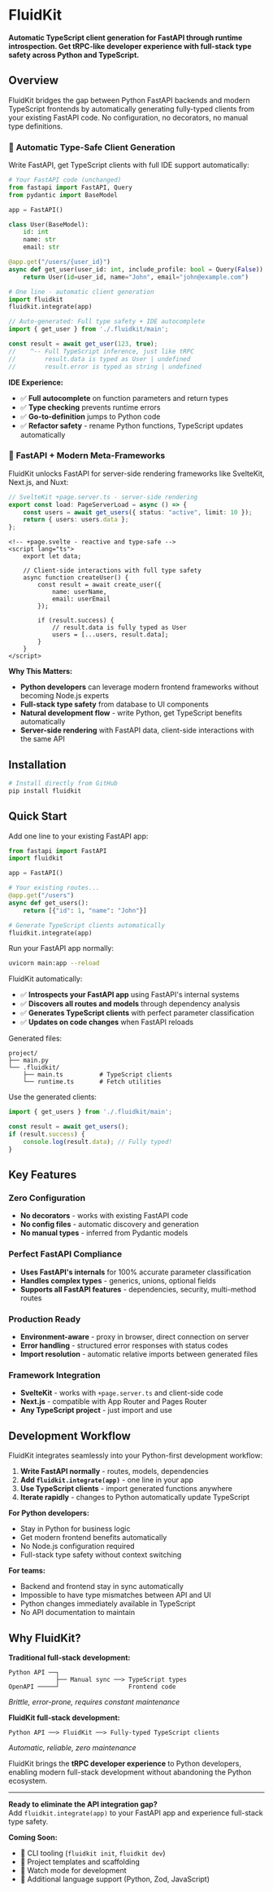# FluidKit

**Automatic TypeScript client generation for FastAPI through runtime introspection. Get tRPC-like developer experience with full-stack type safety across Python and TypeScript.**

## Overview

FluidKit bridges the gap between Python FastAPI backends and modern TypeScript frontends by automatically generating fully-typed clients from your existing FastAPI code. No configuration, no decorators, no manual type definitions.

### 🔧 **Automatic Type-Safe Client Generation**

Write FastAPI, get TypeScript clients with full IDE support automatically:

```python
# Your FastAPI code (unchanged)
from fastapi import FastAPI, Query
from pydantic import BaseModel

app = FastAPI()

class User(BaseModel):
    id: int
    name: str
    email: str

@app.get("/users/{user_id}")
async def get_user(user_id: int, include_profile: bool = Query(False)) -> User:
    return User(id=user_id, name="John", email="john@example.com")

# One line - automatic client generation
import fluidkit
fluidkit.integrate(app)
```

```typescript
// Auto-generated: Full type safety + IDE autocomplete
import { get_user } from './.fluidkit/main';

const result = await get_user(123, true);
//    ^-- Full TypeScript inference, just like tRPC
//        result.data is typed as User | undefined
//        result.error is typed as string | undefined
```

**IDE Experience:**
- ✅ **Full autocomplete** on function parameters and return types
- ✅ **Type checking** prevents runtime errors  
- ✅ **Go-to-definition** jumps to Python code
- ✅ **Refactor safety** - rename Python functions, TypeScript updates automatically

### 🚀 **FastAPI + Modern Meta-Frameworks**

FluidKit unlocks FastAPI for server-side rendering frameworks like SvelteKit, Next.js, and Nuxt:

```typescript
// SvelteKit +page.server.ts - server-side rendering
export const load: PageServerLoad = async () => {
    const users = await get_users({ status: "active", limit: 10 });
    return { users: users.data };
};
```

```svelte
<!-- +page.svelte - reactive and type-safe -->
<script lang="ts">
    export let data;
    
    // Client-side interactions with full type safety
    async function createUser() {
        const result = await create_user({
            name: userName,
            email: userEmail
        });
        
        if (result.success) {
            // result.data is fully typed as User
            users = [...users, result.data];
        }
    }
</script>
```

**Why This Matters:**
- **Python developers** can leverage modern frontend frameworks without becoming Node.js experts
- **Full-stack type safety** from database to UI components
- **Natural development flow** - write Python, get TypeScript benefits automatically
- **Server-side rendering** with FastAPI data, client-side interactions with the same API

## Installation

```bash
# Install directly from GitHub
pip install fluidkit
```

## Quick Start

Add one line to your existing FastAPI app:

```python
from fastapi import FastAPI
import fluidkit

app = FastAPI()

# Your existing routes...
@app.get("/users")
async def get_users():
    return [{"id": 1, "name": "John"}]

# Generate TypeScript clients automatically
fluidkit.integrate(app)
```

Run your FastAPI app normally:
```bash
uvicorn main:app --reload
```

FluidKit automatically:
- ✅ **Introspects your FastAPI app** using FastAPI's internal systems
- ✅ **Discovers all routes and models** through dependency analysis  
- ✅ **Generates TypeScript clients** with perfect parameter classification
- ✅ **Updates on code changes** when FastAPI reloads

Generated files:
```
project/
├── main.py
└── .fluidkit/
    ├── main.ts          # TypeScript clients
    └── runtime.ts       # Fetch utilities
```

Use the generated clients:
```typescript
import { get_users } from './.fluidkit/main';

const result = await get_users();
if (result.success) {
    console.log(result.data); // Fully typed!
}
```

## Key Features

### Zero Configuration
- **No decorators** - works with existing FastAPI code
- **No config files** - automatic discovery and generation
- **No manual types** - inferred from Pydantic models

### Perfect FastAPI Compliance  
- **Uses FastAPI's internals** for 100% accurate parameter classification
- **Handles complex types** - generics, unions, optional fields
- **Supports all FastAPI features** - dependencies, security, multi-method routes

### Production Ready
- **Environment-aware** - proxy in browser, direct connection on server
- **Error handling** - structured error responses with status codes
- **Import resolution** - automatic relative imports between generated files

### Framework Integration
- **SvelteKit** - works with `+page.server.ts` and client-side code
- **Next.js** - compatible with App Router and Pages Router
- **Any TypeScript project** - just import and use

## Development Workflow

FluidKit integrates seamlessly into your Python-first development workflow:

1. **Write FastAPI normally** - routes, models, dependencies
2. **Add `fluidkit.integrate(app)`** - one line in your app
3. **Use TypeScript clients** - import generated functions anywhere
4. **Iterate rapidly** - changes to Python automatically update TypeScript

**For Python developers:**
- Stay in Python for business logic
- Get modern frontend benefits automatically  
- No Node.js configuration required
- Full-stack type safety without context switching

**For teams:**
- Backend and frontend stay in sync automatically
- Impossible to have type mismatches between API and UI
- Python changes immediately available in TypeScript
- No API documentation to maintain

## Why FluidKit?

**Traditional full-stack development:**
```
Python API ──┐
             ├── Manual sync ──> TypeScript types
OpenAPI ─────┘                   Frontend code
```
*Brittle, error-prone, requires constant maintenance*

**FluidKit full-stack development:**
```
Python API ──> FluidKit ──> Fully-typed TypeScript clients
```
*Automatic, reliable, zero maintenance*

FluidKit brings the **tRPC developer experience** to Python developers, enabling modern full-stack development without abandoning the Python ecosystem.

---

**Ready to eliminate the API integration gap?**  
Add `fluidkit.integrate(app)` to your FastAPI app and experience full-stack type safety.

**Coming Soon:**
- 🚧 CLI tooling (`fluidkit init`, `fluidkit dev`)
- 🚧 Project templates and scaffolding
- 🚧 Watch mode for development
- 🚧 Additional language support (Python, Zod, JavaScript)
